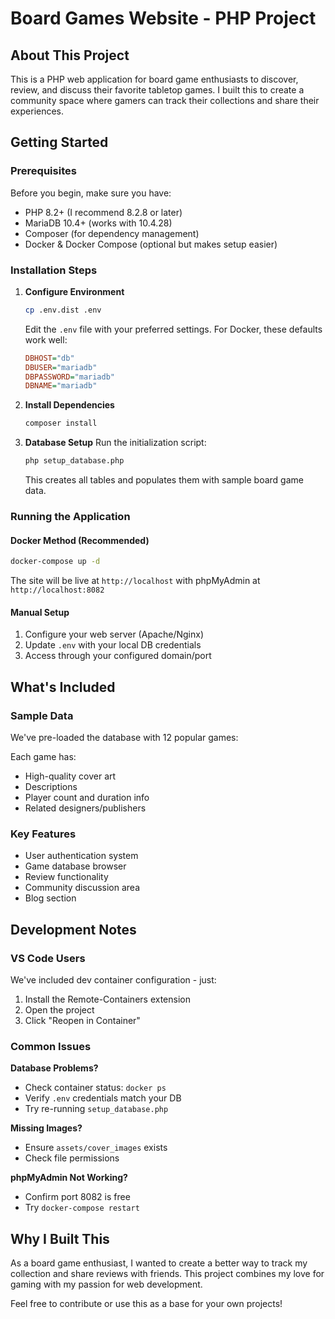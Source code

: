 # Board Games Website - PHP Project

## About This Project

This is a PHP web application for board game enthusiasts to discover, review, and discuss their favorite tabletop games. I built this to create a community space where gamers can track their collections and share their experiences.

## Getting Started

### Prerequisites

Before you begin, make sure you have:
- PHP 8.2+ (I recommend 8.2.8 or later)
- MariaDB 10.4+ (works with 10.4.28)
- Composer (for dependency management)
- Docker & Docker Compose (optional but makes setup easier)

### Installation Steps

1. **Configure Environment**
   ```bash
   cp .env.dist .env
   ```
   Edit the `.env` file with your preferred settings. For Docker, these defaults work well:
   ```ini
   DBHOST="db"
   DBUSER="mariadb"
   DBPASSWORD="mariadb"
   DBNAME="mariadb"
   ```

2. **Install Dependencies**
   ```bash
   composer install
   ```

3. **Database Setup**
   Run the initialization script:
   ```bash
   php setup_database.php
   ```

   This creates all tables and populates them with sample board game data.

### Running the Application

#### Docker Method (Recommended)
```bash
docker-compose up -d
```
The site will be live at `http://localhost` with phpMyAdmin at `http://localhost:8082`

#### Manual Setup
1. Configure your web server (Apache/Nginx)
2. Update `.env` with your local DB credentials
3. Access through your configured domain/port

## What's Included

### Sample Data
We've pre-loaded the database with 12 popular games:

Each game has:
- High-quality cover art
- Descriptions
- Player count and duration info
- Related designers/publishers

### Key Features
- User authentication system
- Game database browser
- Review functionality
- Community discussion area
- Blog section

## Development Notes

### VS Code Users
We've included dev container configuration - just:
1. Install the Remote-Containers extension
2. Open the project
3. Click "Reopen in Container"

### Common Issues

**Database Problems?**
- Check container status: `docker ps`
- Verify `.env` credentials match your DB
- Try re-running `setup_database.php`

**Missing Images?**
- Ensure `assets/cover_images` exists
- Check file permissions

**phpMyAdmin Not Working?**
- Confirm port 8082 is free
- Try `docker-compose restart`

## Why I Built This

As a board game enthusiast, I wanted to create a better way to track my collection and share reviews with friends. This project combines my love for gaming with my passion for web development.

Feel free to contribute or use this as a base for your own projects!
